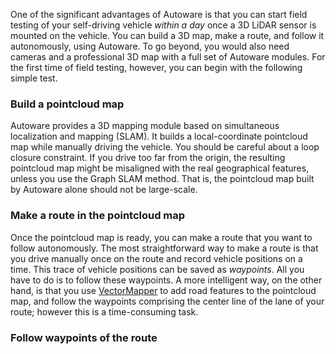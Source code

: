 One of the significant advantages of Autoware is that you can start field testing of your self-driving vehicle _within a day_ once a 3D LiDAR sensor is mounted on the vehicle. You can build a 3D map, make a route, and follow it autonomously, using Autoware. To go beyond, you would also need cameras and a professional 3D map with a full set of Autoware modules. For the first time of field testing, however, you can begin with the following simple test.

### Build a pointcloud map

Autoware provides a 3D mapping module based on simultaneous localization and mapping (SLAM). It builds a local-coordinate pointcloud map while manually driving the vehicle. You should be careful about a loop closure constraint. If you drive too far from the origin, the resulting pointcloud map might be misaligned with the real geographical features, unless you use the Graph SLAM method. That is, the pointcloud map built by Autoware alone should not be large-scale.

### Make a route in the pointcloud map

Once the pointcloud map is ready, you can make a route that you want to follow autonomously. The most straightforward way to make a route is that you drive manually once on the route and record vehicle positions on a time. This trace of vehicle positions can be saved as _waypoints_. All you have to do is to follow these waypoints. A more intelligent way, on the other hand, is that you use [VectorMapper](https://maptools.tier4.jp/vector_mapper_description/) to add road features to the pointcloud map, and follow the waypoints comprising the center line of the lane of your route; however this is a time-consuming task.

### Follow waypoints of the route